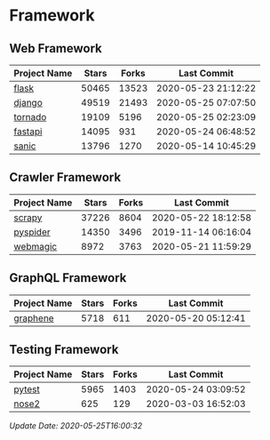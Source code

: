 # Framework

## Web Framework

| Project Name | Stars | Forks | Last Commit |
| ------------ | ----- | ----- | ----------- |
| [flask](https://github.com/pallets/flask) | 50465 | 13523 | 2020-05-23 21:12:22 |
| [django](https://github.com/django/django) | 49519 | 21493 | 2020-05-25 07:07:50 |
| [tornado](https://github.com/tornadoweb/tornado) | 19109 | 5196 | 2020-05-25 02:23:09 |
| [fastapi](https://github.com/tiangolo/fastapi) | 14095 | 931 | 2020-05-24 06:48:52 |
| [sanic](https://github.com/huge-success/sanic) | 13796 | 1270 | 2020-05-14 10:45:29 |

## Crawler Framework

| Project Name | Stars | Forks | Last Commit |
| ------------ | ----- | ----- | ----------- |
| [scrapy](https://github.com/scrapy/scrapy) | 37226 | 8604 | 2020-05-22 18:12:58 |
| [pyspider](https://github.com/binux/pyspider) | 14350 | 3496 | 2019-11-14 06:16:04 |
| [webmagic](https://github.com/code4craft/webmagic) | 8972 | 3763 | 2020-05-21 11:59:29 |

## GraphQL Framework

| Project Name | Stars | Forks | Last Commit |
| ------------ | ----- | ----- | ----------- |
| [graphene](https://github.com/graphql-python/graphene) | 5718 | 611 | 2020-05-20 05:12:41 |

## Testing Framework

| Project Name | Stars | Forks | Last Commit |
| ------------ | ----- | ----- | ----------- |
| [pytest](https://github.com/pytest-dev/pytest) | 5965 | 1403 | 2020-05-24 03:09:52 |
| [nose2](https://github.com/nose-devs/nose2) | 625 | 129 | 2020-03-03 16:52:03 |

*Update Date: 2020-05-25T16:00:32*